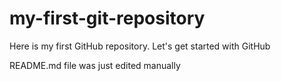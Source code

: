 # my-first-git-repository
Here is my first GitHub repository. Let's get started with GitHub

README.md file was just edited manually
